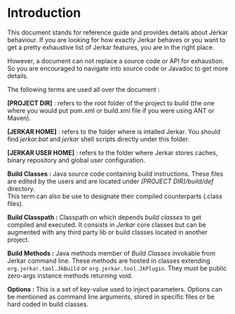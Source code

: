 # Introduction

This document stands for reference guide and provides details about Jerkar behaviour. If you are looking for 
how exactly Jerkar behaves or you want to get a pretty exhaustive list of Jerkar features, you are in the right place.

However, a document can not replace a source code or API for exhaustion. So you are encouraged to navigate into 
source code or Javadoc to get more details.  

The following terms are used all over the document :

__[PROJECT DIR]__ : refers to the root folder of the project to build (the one where you would put pom.xml or build.xml file if you were using ANT or Maven).

__[JERKAR HOME]__ : refers to the folder where is intalled Jerkar. You should find _jerkar.bat_ and _jerkar_ shell scripts directly under this folder.

__[JERKAR USER HOME]__ : refers to the folder where Jerkar stores caches, binary repository and global user configuration.

<strong>Build Classes :</strong> Java source code containing build instructions. These files are edited by the users and are located under _[PROJECT DIR]/build/def_ directory.  
This term can also be use to designate their compiled counterparts (.class files). 

<strong>Build Classpath :</strong> Classpath on which depends _build classes_ to get compiled and executed. It consists
in _Jerkar_ core classes but can be augmented with any third party lib or build classes located in another project.
  
<strong>Build Methods :</strong> Java methods member of _Build Classes_ invokable from Jerkar command line. These methods 
are hosted in classes extending `org.jerkar.tool.JkBuild` or `org.jerkar.tool.JkPlugin`. They must be public zero-args instance methods 
returning void. 
 
<strong>Options :</strong> This is a set of key-value used to inject parameters. Options can be mentioned as command line arguments, stored in specific files or be hard coded in build classes.


